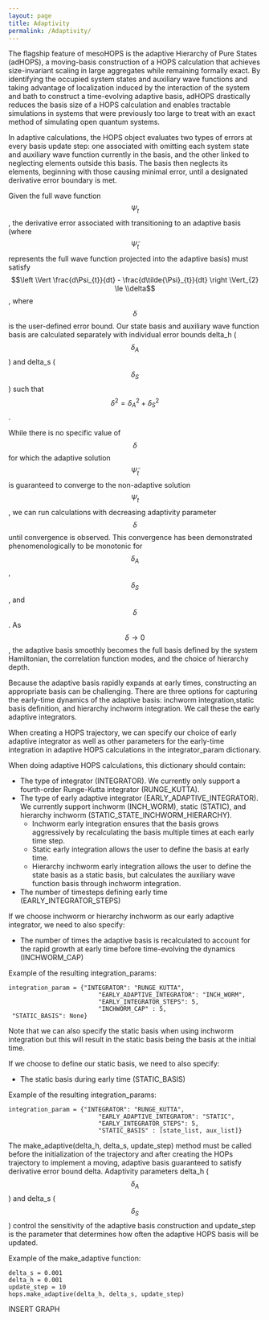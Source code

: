 ```yaml
---
layout: page
title: Adaptivity
permalink: /Adaptivity/
---
```

<script
  src="https://cdn.mathjax.org/mathjax/latest/MathJax.js?config=TeX-AMS-MML_HTMLorMML"
  type="text/javascript">
</script>

The flagship feature of mesoHOPS is the adaptive Hierarchy of Pure States (adHOPS), a moving-basis construction of a HOPS calculation that achieves size-invariant scaling in large aggregates while remaining formally exact. By identifying the occupied system states and auxiliary wave functions and taking advantage of localization induced by the interaction of the system and bath to construct a time-evolving adaptive basis, adHOPS drastically reduces the basis size of a HOPS calculation and enables tractable simulations in systems that were previously too large to treat with an exact method of simulating open quantum systems.

In adaptive calculations, the HOPS object evaluates two types of errors at every basis update step: one associated with omitting each system state and auxiliary wave function currently in the basis, and the other linked to neglecting elements outside this basis. The basis then neglects its elements, beginning with those causing minimal error, until a designated derivative error boundary is met.

 Given the full wave function $$\Psi_{t}$$, the derivative error associated with transitioning to an adaptive basis (where $$\tilde{\Psi}_{t}$$ represents the full wave function projected into the adaptive basis) must satisfy $$\left \Vert \frac{d\Psi_{t}}{dt} - \frac{d\tilde{\Psi}_{t}}{dt} \right \Vert_{2} \le \\delta$$, where $$\delta$$ is the user-defined error bound.  Our state basis and auxiliary wave function basis are calculated separately with individual error bounds delta_h ($$\delta_A$$) and delta_s ($$\delta_S$$) such that $$\delta^2 = \delta_A^2 + \delta_S^2$$.

While there is no specific value of $$\delta$$ for which the adaptive solution $$\tilde{\Psi}_{t}$$ is guaranteed to converge to the non-adaptive solution $$\Psi_{t}$$, we can run calculations with decreasing adaptivity parameter $$\delta$$ until convergence is observed. This convergence has been demonstrated phenomenologically to be monotonic for $$\delta_A$$, $$\delta_S$$, and $$\delta$$. As $$\delta \rightarrow 0 $$, the adaptive basis smoothly becomes the full basis defined by the system Hamiltonian, the correlation function modes, and the choice of hierarchy depth.

Because the adaptive basis rapidly expands at early times, constructing an appropriate basis can be challenging. There are three options for capturing the early-time dynamics of the adaptive basis: inchworm integration,static basis definition, and hierarchy inchworm integration. We call these the early adaptive integrators.

When creating a HOPS trajectory, we can specify our choice of early adaptive integrator as well as other parameters for the early-time integration in adaptive HOPS calculations in the integrator_param dictionary.

When doing adaptive HOPS calculations, this dictionary should contain:
- The type of integrator (INTEGRATOR). We currently only support a fourth-order Runge-Kutta integrator (RUNGE_KUTTA). 
- The type of early adaptive integrator (EARLY_ADAPTIVE_INTEGRATOR). We currently support inchworm (INCH_WORM), static (STATIC), and hierarchy inchworm (STATIC_STATE_INCHWORM_HIERARCHY). 
  - Inchworm early integration ensures that the basis grows aggressively by recalculating the basis multiple times at each early time step.
  - Static early integration allows the user to define the basis at early time.
  - Hierarchy inchworm early integration allows the user to define the state basis as a static basis, but calculates the auxiliary wave function basis through inchworm integration.
- The number of timesteps defining early time (EARLY_INTEGRATOR_STEPS)

If we choose inchworm or hierarchy inchworm as our early adaptive integrator, we need to also specify:
- The number of times the adaptive basis is recalculated to account for the rapid growth at early time before time-evolving the dynamics (INCHWORM_CAP)

Example of the resulting integration_params:

```
integration_param = {"INTEGRATOR": "RUNGE_KUTTA",
                         "EARLY_ADAPTIVE_INTEGRATOR": "INCH_WORM",
                         "EARLY_INTEGRATOR_STEPS": 5,
                         "INCHWORM_CAP" : 5,
 "STATIC_BASIS": None} 
```

Note that we can also specify the static basis when using inchworm integration but this will result in the static basis being the basis at the initial time.

If we choose to define our static basis, we need to also specify:
- The static basis during early time (STATIC_BASIS)

Example of the resulting integration_params:
```
integration_param = {"INTEGRATOR": "RUNGE_KUTTA",
                         "EARLY_ADAPTIVE_INTEGRATOR": "STATIC",
                         "EARLY_INTEGRATOR_STEPS": 5,
                         "STATIC_BASIS" : [state_list, aux_list]} 
```

The make_adaptive(delta_h, delta_s, update_step) method must be called before the initialization of the trajectory and after creating the HOPs trajectory to implement a moving, adaptive basis guaranteed to satisfy derivative error bound delta. Adaptivity parameters delta_h ($$\delta_A$$) and delta_s ($$\delta_S$$) control the sensitivity of the adaptive basis construction and update_step is the parameter that determines how often the adaptive HOPS basis will be updated.

Example of the make_adaptive function:
```
delta_s = 0.001
delta_h = 0.001
update_step = 10
hops.make_adaptive(delta_h, delta_s, update_step)
```

INSERT GRAPH